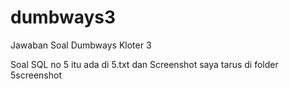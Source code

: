 # dumbways3
 Jawaban Soal Dumbways Kloter 3
 
 Soal SQL no 5 itu ada di 5.txt dan Screenshot saya tarus di folder 5screenshot
 
